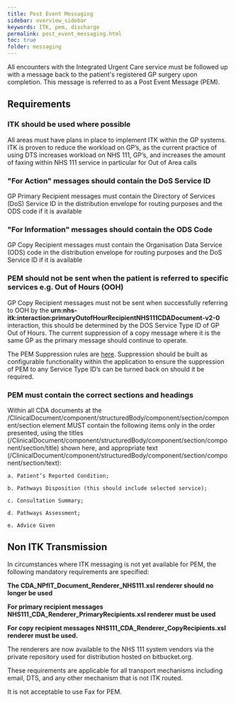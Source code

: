 ```yaml
---
title: Post Event Messaging
sidebar: overview_sidebar
keywords: ITK, pem, discharge
permalink: post_event_messaging.html
toc: true
folder: messaging
---
```


All encounters with the Integrated Urgent Care service must be followed up with a message back to the patient's registered GP surgery upon completion. This message is referred to as a Post Event Message (PEM).

## Requirements

### ITK should be used where possible
All areas must have plans in place to implement ITK within the GP systems. ITK is proven to reduce the workload on GP’s, as the current practice of using DTS increases workload on NHS 111, GP’s, and increases the amount of faxing within NHS 111 service in particular for Out of Area calls

### "For Action"  messages should contain the DoS Service ID
GP Primary Recipient messages must contain the Directory of Services (DoS) Service ID in the distribution envelope for routing purposes and the ODS code if it is available

### "For Information"  messages should contain the ODS Code
GP Copy Recipient messages must contain the Organisation Data Service (ODS) code in the distribution envelope for routing purposes and the DoS Service ID if it is available

### PEM should not be sent when the patient is referred to specific services e.g. Out of Hours  (OOH)
GP Copy Recipient messages must not be sent when successfully referring to OOH by the **urn:nhs-itk:interaction:primaryOutofHourRecipientNHS111CDADocument-v2-0** interaction, this should be determined by the DOS Service Type ID of GP Out of Hours. The current suppression of a copy message where it is the same GP as the primary message should continue to operate.

The PEM Suppression rules are [here](pem_suppression.html). Suppression should be built as configurable functionality within the application to ensure the suppression of PEM to any Service Type ID’s can be turned back on should it be required.

### PEM must contain the correct sections and headings
Within all CDA documents at the /ClinicalDocument/component/structuredBody/component/section/component/section element MUST contain the following items only in the order presented, using the titles (/ClinicalDocument/component/structuredBody/component/section/component/section/title) shown here, and appropriate text (/ClinicalDocument/component/structuredBody/component/section/component/section/text):

    a. Patient’s Reported Condition;

    b. Pathways Disposition (this should include selected service);

    c. Consultation Summary;

    d. Pathways Assessment;

    e. Advice Given

## Non ITK Transmission

In circumstances where ITK messaging is not yet available for PEM, the following mandatory requirements are specified:

**The CDA_NPfIT_Document_Renderer_NHS111.xsl renderer should no longer be used**

**For primary recipient messages NHS111_CDA_Renderer_PrimaryRecipients.xsl renderer must be used**

**For copy recipient messages NHS111_CDA_Renderer_CopyRecipients.xsl renderer must be used.**

The renderers are now available to the NHS 111 system vendors via the private repository used for distribution hosted on bitbucket.org.

These requirements are applicable for all transport mechanisms including email, DTS, and any other mechanism that is not ITK routed.

It is not acceptable to use Fax for PEM.
